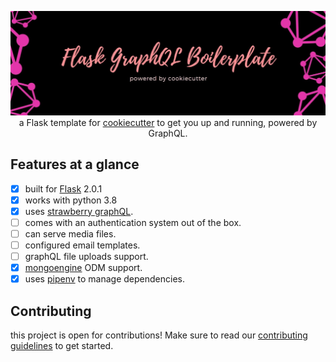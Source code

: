 <p align="center">
  <img src="assets/banner.jpg" />
  a Flask template for <a href="https://github.com/cookiecutter/cookiecutter">cookiecutter</a> to get you up and running, powered by GraphQL.
</p>

## Features at a glance

- [x] built for [Flask](https://github.com/pallets/flask) 2.0.1
- [x] works with python 3.8
- [x] uses [strawberry graphQL](https://github.com/strawberry-graphql/strawberry).
- [ ] comes with an authentication system out of the box.
- [ ] can serve media files.
- [ ] configured email templates.
- [ ] graphQL file uploads support.
- [x] [mongoengine](https://github.com/MongoEngine/mongoengine) ODM support.
- [x] uses [pipenv](https://github.com/pypa/pipenv) to manage dependencies.

## Contributing

this project is open for contributions! Make sure to read our [contributing guidelines](.github/CONTRIBUTING.md) to get started.
